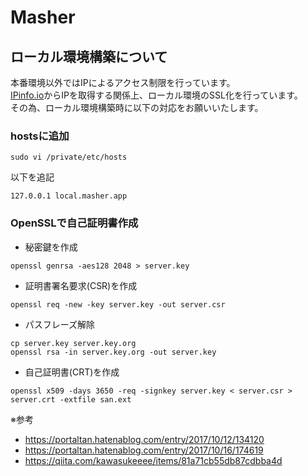 # Masher

## ローカル環境構築について

本番環境以外ではIPによるアクセス制限を行っています。  
[IPinfo.io]('https://ipinfo.io)からIPを取得する関係上、ローカル環境のSSL化を行っています。  
その為、ローカル環境構築時に以下の対応をお願いいたします。

### hostsに追加

```
sudo vi /private/etc/hosts
```

以下を追記

```
127.0.0.1 local.masher.app
```

### OpenSSLで自己証明書作成

- 秘密鍵を作成

```
openssl genrsa -aes128 2048 > server.key
```

- 証明書署名要求(CSR)を作成

```
openssl req -new -key server.key -out server.csr
```

- パスフレーズ解除

```
cp server.key server.key.org
openssl rsa -in server.key.org -out server.key
```

- 自己証明書(CRT)を作成

```
openssl x509 -days 3650 -req -signkey server.key < server.csr > server.crt -extfile san.ext
```

※参考  
- https://portaltan.hatenablog.com/entry/2017/10/12/134120
- https://portaltan.hatenablog.com/entry/2017/10/16/174619
- https://qiita.com/kawasukeeee/items/81a71cb55db87cdbba4d